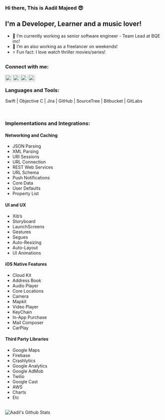 ### Hi there, This is Aadil Majeed :sunglasses:

## I'm a Developer, Learner and a music lover!
- 🔭 I’m currently working as senior software engineer - Team Lead at BQE inc!
- 🌱 I’m an also working as a freelancer on weekends!
- ⚡ Fun fact: I love watch thriller movies/series!

### Connect with me:

[<img align="left" alt="Aadil | Facebook" width="22px" src="https://cdn.jsdelivr.net/npm/simple-icons@v3/icons/facebook.svg" />][facebook]
[<img align="left" alt="Aadil | Twitter" width="22px" src="https://cdn.jsdelivr.net/npm/simple-icons@v3/icons/twitter.svg" />][twitter]
[<img align="left" alt="Aadil | LinkedIn" width="22px" src="https://cdn.jsdelivr.net/npm/simple-icons@v3/icons/linkedin.svg" />][linkedin]
[<img align="left" alt="Aadil | Instagram" width="22px" src="https://cdn.jsdelivr.net/npm/simple-icons@v3/icons/instagram.svg" />][instagram]

<br />

### Languages and Tools:
Swift | Objective C | Jira | GitHub | SourceTree | Bitbucket | GitLabs

<br />

### Implementations and Integrations:

#### Networking and Caching
- JSON Parsing
- XML Parsing
- URl Sessions
- URL Connection
- REST Web Services
- URL Schema
- Push Notifications
- Core Data
- User Defaults
- Property List

#### UI and UX
- Xib’s
- Storyboard
- LaunchScreens
- Gestures
- Segues
- Auto-Resizing
- Auto-Layout
- UI Animations

#### iOS Native Features
- Cloud Kit
- Address Book
- Audio Player
- Core Locations
- Camera
- Mapkit
- Video Player
- KeyChain
- In-App Purchase
- Mail Composer
- CarPlay

#### Third Party Libraries
- Google Maps
- Firebase
- Crashlytics
- Google Analytics
- Google AdMob 
- Twilio
- Google Cast
- AWS
- Charts
- Etc

<br />

<img align="left" alt="Aadil's Github Stats" src="https://github-readme-stats.vercel.app/api?username=khancom1988&show_icons=true&hide_border=true" />

[facebook]: https://www.facebook.com/khancom1988
[twitter]: https://twitter.com/aadil53
[instagram]: https://www.instagram.com/aadil_majeed_khan/
[linkedin]: https://www.linkedin.com/in/-aadil-majeed-9bb44834/
